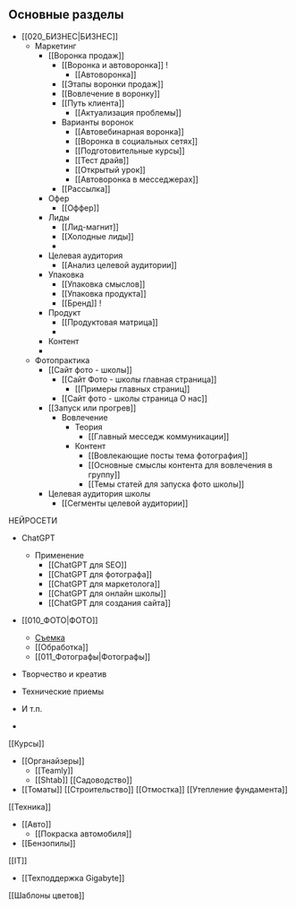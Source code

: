 ## Основные разделы
- [[020_БИЗНЕС|БИЗНЕС]]
	- Маркетинг
		- [[Воронка продаж]]
			- [[Воронка и автоворонка]] !
				- [[Автоворонка]]
			- [[Этапы воронки продаж]]
			- [[Вовлечение в воронку]]
			- [[Путь клиента]]
				- [[Актуализация проблемы]]
			- Варианты воронок
				- [[Автовебинарная воронка]]
				- [[Воронка в социальных сетях]]
				- [[Подготовительные курсы]]
				- [[Тест драйв]]
				- [[Открытый урок]]
				- [[Автоворонка в месседжерах]]
			- [[Рассылка]]
		- Офер
			- [[Оффер]]
		- Лиды
			- [[Лид-магнит]]
			- [[Холодные лиды]]
			- 
		- Целевая аудитория
			- [[Анализ целевой аудитории]]
		- Упаковка
			- [[Упаковка смыслов]]
			- [[Упаковка продукта]]
			- [[Бренд]] !
		- Продукт
			- [[Продуктовая матрица]]
			- 
		- Контент
		- 
	- Фотопрактика 
		- [[Сайт фото - школы]]
			- [[Сайт Фото - школы главная страница]]
				- [[Примеры главных страниц]]
			- [[Сайт фото - школы страница О нас]]
		- [[Запуск или прогрев]]
			- Вовлечение
				- Теория
					- [[Главный месседж коммуникации]]
				- Контент
					- [[Вовлекающие посты тема фотография]]
					- [[Основные смыслы контента для вовлечения в группу]]
					- [[Темы статей для запуска фото школы]]	
		- Целевая аудитория школы
			- [[Сегменты целевой аудитории]]
 
НЕЙРОСЕТИ
 - ChatGPT
	 - Применение
		 - [[ChatGPT для SEO]]
		 - [[ChatGPT для фотографа]]
		 - [[ChatGPT для маркетолога]]
		 - [[ChatGPT для онлайн школы]]
		 - [[ChatGPT для создания сайта]]

- [[010_ФОТО|ФОТО]]
	- [Съемка](../Съемка.md)
	- [[Обработка]]
	- [[011_Фотографы|Фотографы]]
- Творчество и креатив
- Технические приемы
- И т.п.
- 
[[Курсы]]
- [[Органайзеры]]
	- [[Teamly]]
	- [[Shtab]]
[[Садоводство]]
 - [[Томаты]]
[[Строительство]]
 [[Отмостка]]
  [[Утепление фундамента]]

[[Техника]]
 - [[Авто]]
	- [[Покраска автомобиля]]
 - [[Бензопилы]]

[[IT]]
- [[Техподдержка Gigabyte]]

[[Шаблоны цветов]]

